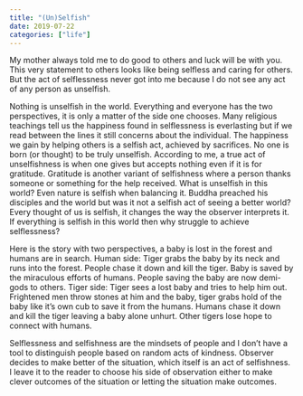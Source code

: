 ```yaml
---
title: "(Un)Selfish"
date: 2019-07-22
categories: ["life"]
---
```

My mother always told me to do good to others and luck will be with you. This very statement to others looks like being selfless and caring for others. But the act of selflessness never got into me because I do not see any act of any person as unselfish.

Nothing is unselfish in the world. Everything and everyone has the two perspectives, it is only a matter of the side one chooses.
Many religious teachings tell us the happiness found in selflessness is everlasting but if we read between the lines it still concerns about the individual. The happiness we gain by helping others is a selfish act, achieved by sacrifices. No one is born (or thought) to be truly unselfish.
According to me, a true act of unselfishness is when one gives but accepts nothing even if it is for gratitude.
Gratitude is another variant of selfishness where a person thanks someone or something for the help received. What is unselfish in this world?
Even nature is selfish when balancing it. Buddha preached his disciples and the world but was it not a selfish act of seeing a better world? Every thought of us is selfish, it changes the way the observer interprets it. If everything is selfish in this world then why struggle to achieve selflessness?

Here is the story with two perspectives, a baby is lost in the forest and humans are in search.
Human side:
Tiger grabs the baby by its neck and runs into the forest. People chase it down and kill the tiger. Baby is saved by the miraculous efforts of humans. People saving the baby are now demi-gods to others.
Tiger side:
Tiger sees a lost baby and tries to help him out. Frightened men throw stones at him and the baby, tiger grabs hold of the baby like it’s own cub to save it from the humans. Humans chase it down and kill the tiger leaving a baby alone unhurt. Other tigers lose hope to connect with humans.

Selflessness and selfishness are the mindsets of people and I don’t have a tool to distinguish people based on random acts of kindness. Observer decides to make better of the situation, which itself is an act of selfishness. I leave it to the reader to choose his side of observation either to make clever outcomes of the situation or letting the situation make outcomes.